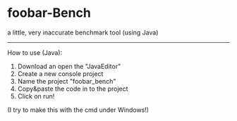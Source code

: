 foobar-Bench
============

a little, very inaccurate benchmark tool (using Java)

------------

How to use (Java):

1. Download an open the "JavaEditor"
2. Create a new console project
3. Name the project "foobar_bench"
4. Copy&paste the code in to the project
5. Click on run!

(I try to make this with the cmd under Windows!)
